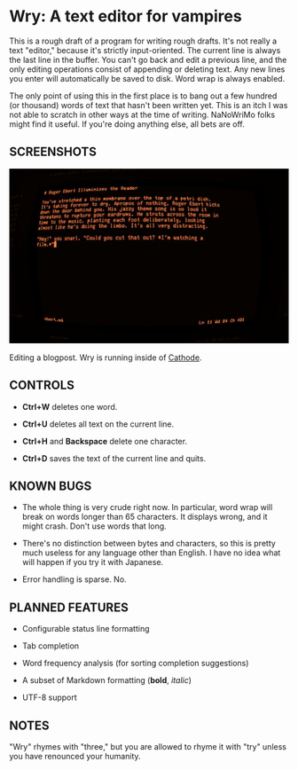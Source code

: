 # Wry: A text editor for vampires

This is a rough draft of a program for writing rough drafts. It's
not really a text "editor," because it's strictly input-oriented.
The current line is always the last line in the buffer. You can't
go back and edit a previous line, and the only editing operations
consist of appending or deleting text. Any new lines you enter
will automatically be saved to disk. Word wrap is always enabled.

The only point of using this in the first place is to bang out a
few hundred (or thousand) words of text that hasn't been written
yet. This is an itch I was not able to scratch in other ways at
the time of writing. NaNoWriMo folks might find it useful. If
you're doing anything else, all bets are off.

## SCREENSHOTS

![](ebert640.jpg)

Editing a blogpost. Wry is running inside of [Cathode].

[Cathode]: http://www.secretgeometry.com/

## CONTROLS

- **Ctrl+W** deletes one word.

- **Ctrl+U** deletes all text on the current line.

- **Ctrl+H** and **Backspace** delete one character.

- **Ctrl+D** saves the text of the current line and quits.

## KNOWN BUGS

* The whole thing is very crude right now. In particular, word
  wrap will break on words longer than 65 characters. It displays
  wrong, and it might crash. Don't use words that long.

* There's no distinction between bytes and characters, so this is
  pretty much useless for any language other than English. I have
  no idea what will happen if you try it with Japanese.

* Error handling is sparse. No.

## PLANNED FEATURES

* Configurable status line formatting

* Tab completion

* Word frequency analysis (for sorting completion suggestions)

* A subset of Markdown formatting (**bold**, *italic*)

* UTF-8 support

## NOTES

"Wry" rhymes with "three," but you are allowed to rhyme it with
"try" unless you have renounced your humanity.

